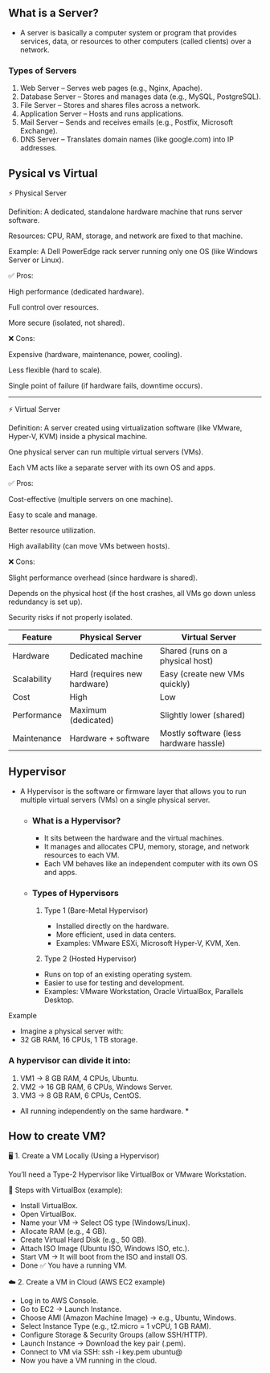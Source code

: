## What is a Server?
- A server is basically a computer system or program that provides services, data, or resources to other computers (called clients) over a network.

### Types of Servers

1. Web Server – Serves web pages (e.g., Nginx, Apache).
2. Database Server – Stores and manages data (e.g., MySQL, PostgreSQL).
3. File Server – Stores and shares files across a network.
4. Application Server – Hosts and runs applications.
5. Mail Server – Sends and receives emails (e.g., Postfix, Microsoft Exchange).
6. DNS Server – Translates domain names (like google.com) into IP addresses.

  
## Pysical vs Virtual

⚡ Physical Server

Definition: A dedicated, standalone hardware machine that runs server software.

Resources: CPU, RAM, storage, and network are fixed to that machine.

Example: A Dell PowerEdge rack server running only one OS (like Windows Server or Linux).

✅ Pros:

High performance (dedicated hardware).

Full control over resources.

More secure (isolated, not shared).

❌ Cons:

Expensive (hardware, maintenance, power, cooling).

Less flexible (hard to scale).

Single point of failure (if hardware fails, downtime occurs).

----------------------------------------------------------------------------------------------------
⚡ Virtual Server

Definition: A server created using virtualization software (like VMware, Hyper-V, KVM) inside a physical machine.

One physical server can run multiple virtual servers (VMs).

Each VM acts like a separate server with its own OS and apps.

✅ Pros:

Cost-effective (multiple servers on one machine).

Easy to scale and manage.

Better resource utilization.

High availability (can move VMs between hosts).

❌ Cons:

Slight performance overhead (since hardware is shared).

Depends on the physical host (if the host crashes, all VMs go down unless redundancy is set up).

Security risks if not properly isolated.

| Feature     | Physical Server              | Virtual Server                         |
| ----------- | ---------------------------- | -------------------------------------- |
| Hardware    | Dedicated machine            | Shared (runs on a physical host)       |
| Scalability | Hard (requires new hardware) | Easy (create new VMs quickly)          |
| Cost        | High                         | Low                                    |
| Performance | Maximum (dedicated)          | Slightly lower (shared)                |
| Maintenance | Hardware + software          | Mostly software (less hardware hassle) |

## Hypervisor
- A Hypervisor is the software or firmware layer that allows you to run multiple virtual servers (VMs) on a single physical server.
  - ### What is a Hypervisor?
    - It sits between the hardware and the virtual machines.
    - It manages and allocates CPU, memory, storage, and network resources to each VM.
    - Each VM behaves like an independent computer with its own OS and apps.
  - ### Types of Hypervisors
    1. Type 1 (Bare-Metal Hypervisor)
       - Installed directly on the hardware.
       - More efficient, used in data centers.
       - Examples: VMware ESXi, Microsoft Hyper-V, KVM, Xen.

    2. Type 2 (Hosted Hypervisor)
      - Runs on top of an existing operating system.
      - Easier to use for testing and development.
      - Examples: VMware Workstation, Oracle VirtualBox, Parallels Desktop.

Example
- Imagine a physical server with:
- 32 GB RAM, 16 CPUs, 1 TB storage.

### A hypervisor can divide it into:
1. VM1 → 8 GB RAM, 4 CPUs, Ubuntu.
2. VM2 → 16 GB RAM, 6 CPUs, Windows Server.
3. VM3 → 8 GB RAM, 6 CPUs, CentOS.

* All running independently on the same hardware. *


## How to create VM?

🖥️ 1. Create a VM Locally (Using a Hypervisor)

You’ll need a Type-2 Hypervisor like VirtualBox or VMware Workstation.

🔹 Steps with VirtualBox (example):

- Install VirtualBox.
- Open VirtualBox.
- Name your VM → Select OS type (Windows/Linux).
- Allocate RAM (e.g., 4 GB).
- Create Virtual Hard Disk (e.g., 50 GB).
- Attach ISO Image (Ubuntu ISO, Windows ISO, etc.).
- Start VM → It will boot from the ISO and install OS.
- Done ✅ You have a running VM.

☁️ 2. Create a VM in Cloud (AWS EC2 example)

- Log in to AWS Console.
- Go to EC2 → Launch Instance.
- Choose AMI (Amazon Machine Image) → e.g., Ubuntu, Windows.
- Select Instance Type (e.g., t2.micro = 1 vCPU, 1 GB RAM).
- Configure Storage & Security Groups (allow SSH/HTTP).
- Launch Instance → Download the key pair (.pem).
- Connect to VM via SSH: ssh -i key.pem ubuntu@<public-ip>
- Now you have a VM running in the cloud.
